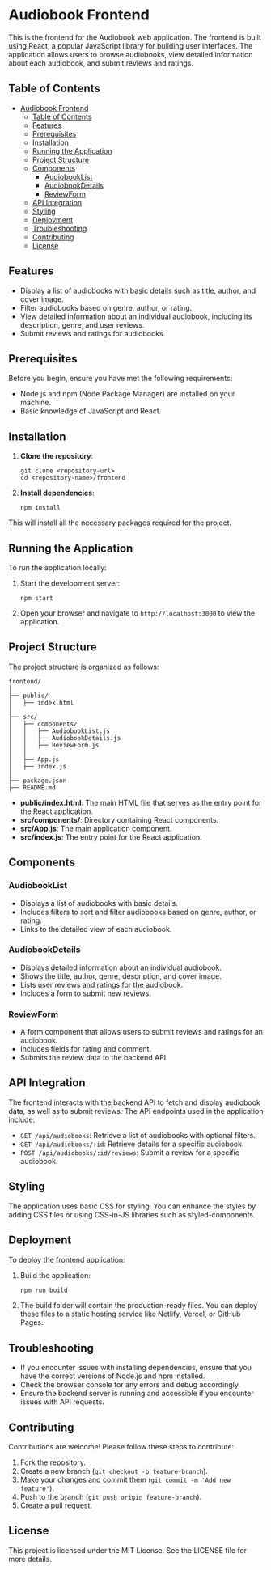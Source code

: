 # Audiobook Frontend

This is the frontend for the Audiobook web application. The frontend is built using React, a popular JavaScript library for building user interfaces. The application allows users to browse audiobooks, view detailed information about each audiobook, and submit reviews and ratings.

## Table of Contents

- [Audiobook Frontend](#audiobook-frontend)
  - [Table of Contents](#table-of-contents)
  - [Features](#features)
  - [Prerequisites](#prerequisites)
  - [Installation](#installation)
  - [Running the Application](#running-the-application)
  - [Project Structure](#project-structure)
  - [Components](#components)
    - [AudiobookList](#audiobooklist)
    - [AudiobookDetails](#audiobookdetails)
    - [ReviewForm](#reviewform)
  - [API Integration](#api-integration)
  - [Styling](#styling)
  - [Deployment](#deployment)
  - [Troubleshooting](#troubleshooting)
  - [Contributing](#contributing)
  - [License](#license)

## Features

- Display a list of audiobooks with basic details such as title, author, and cover image.
- Filter audiobooks based on genre, author, or rating.
- View detailed information about an individual audiobook, including its description, genre, and user reviews.
- Submit reviews and ratings for audiobooks.

## Prerequisites

Before you begin, ensure you have met the following requirements:

- Node.js and npm (Node Package Manager) are installed on your machine.
- Basic knowledge of JavaScript and React.

## Installation

1. **Clone the repository**:
    ```
    git clone <repository-url>
    cd <repository-name>/frontend
    ```

2. **Install dependencies**:
    ```
    npm install
    ```

This will install all the necessary packages required for the project.

## Running the Application

To run the application locally:

1. Start the development server:
    ```
    npm start
    ```

2. Open your browser and navigate to `http://localhost:3000` to view the application.

## Project Structure

The project structure is organized as follows:

```
frontend/
│
├── public/
│   ├── index.html
│
├── src/
│   ├── components/
│   │   ├── AudiobookList.js
│   │   ├── AudiobookDetails.js
│   │   ├── ReviewForm.js
│   │
│   ├── App.js
│   ├── index.js
│
├── package.json
├── README.md
```

- **public/index.html**: The main HTML file that serves as the entry point for the React application.
- **src/components/**: Directory containing React components.
- **src/App.js**: The main application component.
- **src/index.js**: The entry point for the React application.

## Components

### AudiobookList

- Displays a list of audiobooks with basic details.
- Includes filters to sort and filter audiobooks based on genre, author, or rating.
- Links to the detailed view of each audiobook.

### AudiobookDetails

- Displays detailed information about an individual audiobook.
- Shows the title, author, genre, description, and cover image.
- Lists user reviews and ratings for the audiobook.
- Includes a form to submit new reviews.

### ReviewForm

- A form component that allows users to submit reviews and ratings for an audiobook.
- Includes fields for rating and comment.
- Submits the review data to the backend API.

## API Integration

The frontend interacts with the backend API to fetch and display audiobook data, as well as to submit reviews. The API endpoints used in the application include:

- `GET /api/audiobooks`: Retrieve a list of audiobooks with optional filters.
- `GET /api/audiobooks/:id`: Retrieve details for a specific audiobook.
- `POST /api/audiobooks/:id/reviews`: Submit a review for a specific audiobook.

## Styling

The application uses basic CSS for styling. You can enhance the styles by adding CSS files or using CSS-in-JS libraries such as styled-components.

## Deployment

To deploy the frontend application:

1. Build the application:
    ```bash
    npm run build
    ```

2. The build folder will contain the production-ready files. You can deploy these files to a static hosting service like Netlify, Vercel, or GitHub Pages.

## Troubleshooting

- If you encounter issues with installing dependencies, ensure that you have the correct versions of Node.js and npm installed.
- Check the browser console for any errors and debug accordingly.
- Ensure the backend server is running and accessible if you encounter issues with API requests.

## Contributing

Contributions are welcome! Please follow these steps to contribute:

1. Fork the repository.
2. Create a new branch (`git checkout -b feature-branch`).
3. Make your changes and commit them (`git commit -m 'Add new feature'`).
4. Push to the branch (`git push origin feature-branch`).
5. Create a pull request.

## License

This project is licensed under the MIT License. See the LICENSE file for more details.

